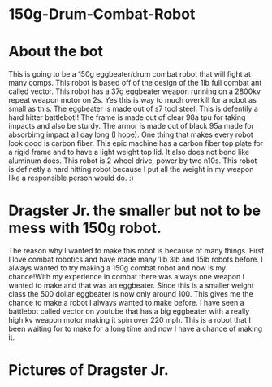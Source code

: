 # 150g-Drum-Combat-Robot

# About the bot
This is going to be a 150g eggbeater/drum combat robot that will fight at many comps. This robot is based off of the design of the 1lb full combat ant called vector. This robot has a 37g eggbeater weapon running on a 2800kv repeat weapon motor on 2s. Yes this is way to much overkill for a robot as small as this. The eggbeater is made out of s7 tool steel. This is defentily a hard hitter battlebot!! The frame is made out of clear 98a tpu for taking impacts and also be sturdy. The armor is made out of black 95a made for absorbimg impact all day long (I hope). One thing that makes every robot look good is carbon fiber. This epic machine has a carbon fiber top plate for a rigid frame and to have a light weight top lid. It also does not bend like aluminum does. This robot is 2 wheel drive, power by two n10s. This robot is definetly a hard hitting robot because I put all the weight in my weapon like a responsible person would do. :)

# Dragster Jr. the smaller but not to be mess with 150g robot.

The reason why I wanted to make this robot is because of many things. First I love combat robotics and have made many 1lb 3lb and 15lb robots before. I always wanted to try making a 150g combat robot and now is my chance!With my experience in combat there was always one weapon I wanted to make and that was an eggbeater. Since this is a smaller weight class the 500 dollar eggbeater is now only around 100. This gives me the chance to make a robot I always wanted to make before. I have seen a battlebot called vector on youtube that has a big eggbeater with a really high kv weapon motor making it spin over 220 mph. This is a robot that I been waiting for to make for a long time and now I have a chance of making it. 

# Pictures of Dragster Jr. 
